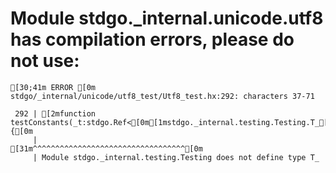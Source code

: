 # Module stdgo._internal.unicode.utf8 has compilation errors, please do not use:
```
[30;41m ERROR [0m stdgo/_internal/unicode/utf8_test/Utf8_test.hx:292: characters 37-71

 292 | [2mfunction testConstants(_t:stdgo.Ref<[0m[1mstdgo._internal.testing.Testing.T_[0m[2m>):Void {[0m
     |                                     [31m^^^^^^^^^^^^^^^^^^^^^^^^^^^^^^^^^^[0m
     | Module stdgo._internal.testing.Testing does not define type T_


```

